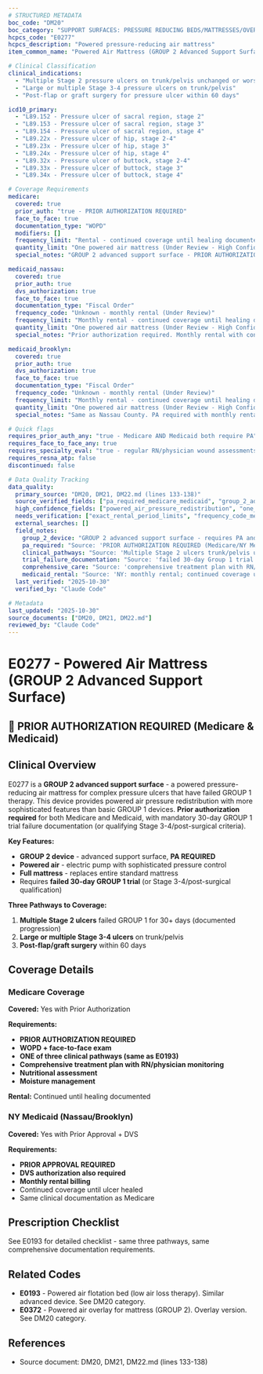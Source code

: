 ```yaml
---
# STRUCTURED METADATA
boc_code: "DM20"
boc_category: "SUPPORT SURFACES: PRESSURE REDUCING BEDS/MATTRESSES/OVERLAYS/PADS - NEW"
hcpcs_code: "E0277"
hcpcs_description: "Powered pressure-reducing air mattress"
item_common_name: "Powered Air Mattress (GROUP 2 Advanced Support Surface)"

# Clinical Classification
clinical_indications:
  - "Multiple Stage 2 pressure ulcers on trunk/pelvis unchanged or worsened on GROUP 1 support surface for 30+ days"
  - "Large or multiple Stage 3-4 pressure ulcers on trunk/pelvis"
  - "Post-flap or graft surgery for pressure ulcer within 60 days"

icd10_primary:
  - "L89.152 - Pressure ulcer of sacral region, stage 2"
  - "L89.153 - Pressure ulcer of sacral region, stage 3"
  - "L89.154 - Pressure ulcer of sacral region, stage 4"
  - "L89.22x - Pressure ulcer of hip, stage 2-4"
  - "L89.23x - Pressure ulcer of hip, stage 3"
  - "L89.24x - Pressure ulcer of hip, stage 4"
  - "L89.32x - Pressure ulcer of buttock, stage 2-4"
  - "L89.33x - Pressure ulcer of buttock, stage 3"
  - "L89.34x - Pressure ulcer of buttock, stage 4"

# Coverage Requirements
medicare:
  covered: true
  prior_auth: "true - PRIOR AUTHORIZATION REQUIRED"
  face_to_face: true
  documentation_type: "WOPD"
  modifiers: []
  frequency_limit: "Rental - continued coverage until healing documented (Under Review - High Confidence)"
  quantity_limit: "One powered air mattress (Under Review - High Confidence)"
  special_notes: "GROUP 2 advanced support surface - PRIOR AUTHORIZATION REQUIRED for Medicare and Medicaid. Must document 30-day failed GROUP 1 trial with progressive wound measurements showing no improvement/worsening; OR large/multiple Stage 3-4 ulcers; OR post-flap/graft within 60 days. Comprehensive treatment plan with regular RN/physician monitoring required. Nutritional assessment and moisture management documented."

medicaid_nassau:
  covered: true
  prior_auth: true
  dvs_authorization: true
  face_to_face: true
  documentation_type: "Fiscal Order"
  frequency_code: "Unknown - monthly rental (Under Review)"
  frequency_limit: "Monthly rental - continued coverage until healing documented"
  quantity_limit: "One powered air mattress (Under Review - High Confidence)"
  special_notes: "Prior authorization required. Monthly rental with continued coverage until ulcer healed. Must document failed 30-day GROUP 1 trial with serial measurements, OR large/multiple Stage 3-4 ulcers, OR post-flap/graft within 60 days. Comprehensive treatment plan with RN/physician monitoring required."

medicaid_brooklyn:
  covered: true
  prior_auth: true
  dvs_authorization: true
  face_to_face: true
  documentation_type: "Fiscal Order"
  frequency_code: "Unknown - monthly rental (Under Review)"
  frequency_limit: "Monthly rental - continued coverage until healing documented"
  quantity_limit: "One powered air mattress (Under Review - High Confidence)"
  special_notes: "Same as Nassau County. PA required with monthly rental until healing."

# Quick flags
requires_prior_auth_any: "true - Medicare AND Medicaid both require PA"
requires_face_to_face_any: true
requires_specialty_eval: "true - regular RN/physician wound assessments required (Under Review - High Confidence)"
requires_resna_atp: false
discontinued: false

# Data Quality Tracking
data_quality:
  primary_source: "DM20, DM21, DM22.md (lines 133-138)"
  source_verified_fields: ["pa_required_medicare_medicaid", "group_2_advanced_support", "multiple_stage2_failed_group1_30days", "large_multiple_stage34", "post_flap_graft_60days", "icd10_codes", "wopd_required", "face_to_face_exam", "failed_30day_group1_trial", "progressive_wound_measurements", "comprehensive_treatment_plan", "rn_physician_monitoring", "nutritional_assessment", "moisture_management", "medicaid_monthly_rental", "continued_until_healing"]
  high_confidence_fields: ["powered_air_pressure_redistribution", "one_mattress_quantity", "rental_until_healing", "specialist_assessments"]
  needs_verification: ["exact_rental_period_limits", "frequency_code_medicaid", "recertification_requirements"]
  external_searches: []
  field_notes:
    group_2_device: "GROUP 2 advanced support surface - requires PA and failed GROUP 1 trial (or Stage 3-4/post-surgical qualifying criteria)."
    pa_required: "Source: 'PRIOR AUTHORIZATION REQUIRED (Medicare/NY Medicaid).' Explicit PA requirement for both payers."
    clinical_pathways: "Source: 'Multiple Stage 2 ulcers trunk/pelvis unchanged/worsened on Group 1 for 30+ days; OR large/multiple Stage 3-4 ulcers trunk/pelvis; OR post-flap/graft surgery within 60 days.' Three distinct qualifying pathways."
    trial_failure_documentation: "Source: 'failed 30-day Group 1 trial with progressive wound measurements.' Serial measurements documenting GROUP 1 inadequacy required."
    comprehensive_care: "Source: 'comprehensive treatment plan with RN/physician monitoring; nutritional assessment; moisture management.' Intensive management program required."
    medicaid_rental: "Source: 'NY: monthly rental; continued coverage until healing documented.' Monthly rental billing with time-unlimited authorization based on healing progress."
  last_verified: "2025-10-30"
  verified_by: "Claude Code"

# Metadata
last_updated: "2025-10-30"
source_documents: ["DM20, DM21, DM22.md"]
reviewed_by: "Claude Code"
---
```


# E0277 - Powered Air Mattress (GROUP 2 Advanced Support Surface)

## 🚨 PRIOR AUTHORIZATION REQUIRED (Medicare & Medicaid)

## Clinical Overview

E0277 is a **GROUP 2 advanced support surface** - a powered pressure-reducing air mattress for complex pressure ulcers that have failed GROUP 1 therapy. This device provides powered air pressure redistribution with more sophisticated features than basic GROUP 1 devices. **Prior authorization required** for both Medicare and Medicaid, with mandatory 30-day GROUP 1 trial failure documentation (or qualifying Stage 3-4/post-surgical criteria).

**Key Features:**
- **GROUP 2 device** - advanced support surface, **PA REQUIRED**
- **Powered air** - electric pump with sophisticated pressure control
- **Full mattress** - replaces entire standard mattress
- Requires **failed 30-day GROUP 1 trial** (or Stage 3-4/post-surgical qualification)

**Three Pathways to Coverage:**
1. **Multiple Stage 2 ulcers** failed GROUP 1 for 30+ days (documented progression)
2. **Large or multiple Stage 3-4 ulcers** on trunk/pelvis
3. **Post-flap/graft surgery** within 60 days

## Coverage Details

### Medicare Coverage

**Covered:** Yes with Prior Authorization

**Requirements:**
- **PRIOR AUTHORIZATION REQUIRED**
- **WOPD + face-to-face exam**
- **ONE of three clinical pathways (same as E0193)**
- **Comprehensive treatment plan with RN/physician monitoring**
- **Nutritional assessment**
- **Moisture management**

**Rental:** Continued until healing documented

### NY Medicaid (Nassau/Brooklyn)

**Covered:** Yes with Prior Approval + DVS

**Requirements:**
- **PRIOR APPROVAL REQUIRED**
- **DVS authorization also required**
- **Monthly rental billing**
- Continued coverage until ulcer healed
- Same clinical documentation as Medicare

## Prescription Checklist

See E0193 for detailed checklist - same three pathways, same comprehensive documentation requirements.

## Related Codes

- **E0193** - Powered air flotation bed (low air loss therapy). Similar advanced device. See DM20 category.
- **E0372** - Powered air overlay for mattress (GROUP 2). Overlay version. See DM20 category.

## References

- Source document: DM20, DM21, DM22.md (lines 133-138)
